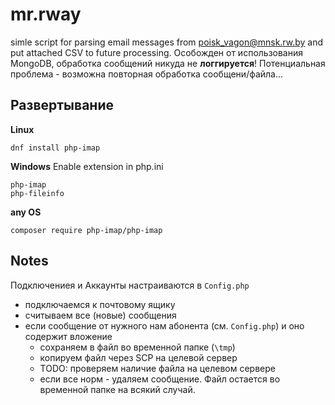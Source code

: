 # mr.rway
simle script for parsing email messages from poisk_vagon@mnsk.rw.by and put attached CSV to future processing.
Особожден от использования MongoDB, обработка сообщений никуда не **логгируется**! Потенциальная проблема - возможна повторная обработка сообщени/файла...

## Развертывание ##
**Linux**
```
dnf install php-imap
```

**Windows**
Enable extension in php.ini
```
php-imap
php-fileinfo 
```
**any OS**
```
composer require php-imap/php-imap
```
## Notes ##

Подключениея и Аккаунты настраиваются в `Config.php`

* подключаемся к почтовому ящику
* считываем все (новые) сообщения
* если сообщение от нужного нам абонента (см. `Config.php`) и оно содержит вложение 
    * сохраняем в файл во временной папке (`\tmp`)
    * копируем файл через SCP на целевой сервер
    * TODO: проверяем наличие файла на целевом сервере
    * если все норм - удаляем сообщение. Файл остается во временной папке на всякий случай.

